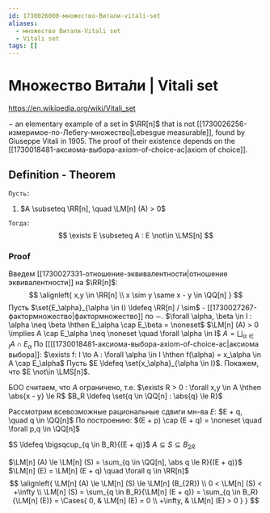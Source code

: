 ```yaml
---
id: 1730026000-множество-Витали-vitali-set
aliases:
  - множество Витали-Vitali set
  - Vitali set
tags: []
---
```


# Множество Вита́ли | Vitali set
https://en.wikipedia.org/wiki/Vitali_set

$-$ an elementary example of a set in $\RR[n]$ that is not [[1730026256-измеримое-по-Лебегу-множество|Lebesgue measurable]], found by Giuseppe Vitali in 1905.
The proof of their existence depends on the [[1730018481-аксиома-выбора-axiom-of-choice-ac|axiom of choice]].

## Definition - Theorem
`Пусть:`
1. $A \subseteq \RR[n], \quad \LM[n] (A) > 0$

`Тогда:`
$$
\exists E \subseteq A : E \not\in \LMS[n]
$$

### Proof
Введем [[1730027331-отношение-эквивалентности|отношение эквивалентности]] на $\RR[n]$:
$$
\alignleft{
x,y \in \RR[n] \\
x \sim y \same x - y \in \QQ[n]
}
$$
Пусть $\set{E_\alpha}_{\alpha \in I} \ldefeq \RR[n] / \sim$ - [[1730027267-фактормножество|фактормножество]] по $\sim$.
$\forall \alpha, \beta \in I : \alpha \neq \beta \hthen E_\alpha \cap E_\beta = \noneset$
$\LM[n] (A) > 0 \implies A \cap E_\alpha \neq \noneset \quad \forall \alpha \in I$
$A = \bigsqcup_{\alpha \in I}{A \cap E_\alpha}$ 
По [[[[1730018481-аксиома-выбора-axiom-of-choice-ac|аксиома выбора]]:
$\exists f: I \to A : \forall \alpha \in I \hthen f(\alpha) = x_\alpha \in A \cap E_\alpha$
Пусть $E \ldefeq \set{x_\alpha}_{\alpha \in I}$.
Покажем, что $E \not\in \LMS[n]$.

БОО считаем, что $A$ ограничено, т.е.
$\exists R > 0 : \forall x,y \in A \hthen \abs{x - y} \le R$
$B_R \ldefeq \set{q \in \QQ[n] : \abs{q} \le R}$

Рассмотрим всевозможные рациональные сдвиги мн-ва $E$: $E + q, \quad q \in \QQ[n]$
По построению:
$(E + p) \cap (E + q) = \noneset \quad \forall p,q \in \QQ[n]$ 

$S \ldefeq \bigsqcup_{q \in B_R}{(E + q)}$
$A \subseteq S \subseteq B_{2R}$

$\LM[n] (A) \le \LM[n] (S) = \sum_{q \in \QQ[n], \abs q \le R}{(E + q)}$
$\LM[n] (E) = \LM[n] (E + q) \quad \forall q \in \RR[n]$
$$
\alignleft{
\LM[n] (A) \le \LM[n] (S) \le \LM[n] (B_{2R}) \\
0 < \LM[n] (S) < +\infty \\
\LM[n] (S) = \sum_{q \in B_R}{\LM[n] (E + q)} =
\sum_{q \in B_R}{\LM[n] (E)} = \Cases{
0, & \LM[n] (E) = 0 \\
+\infty, & \LM[n] (E) > 0
}
}
$$
